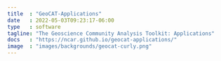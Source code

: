 ```yaml
---
title  : "GeoCAT-Applications"
date   : 2022-05-03T09:23:17-06:00
type   : software
tagline: "The Geoscience Community Analysis Toolkit: Applications"
docs   : "https://ncar.github.io/geocat-applications/"
image  : "images/backgrounds/geocat-curly.png"
---
```



